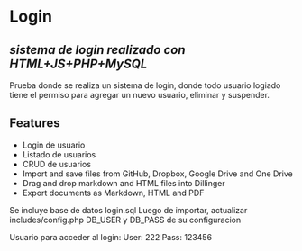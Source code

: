 # Login 
## _sistema de login realizado con HTML+JS+PHP+MySQL_



Prueba donde se realiza un sistema de login, donde todo usuario logiado tiene el permiso para agregar un nuevo usuario, eliminar y suspender.


## Features

- Login de usuario
- Listado de usuarios
- CRUD de usuarios
- Import and save files from GitHub, Dropbox, Google Drive and One Drive
- Drag and drop markdown and HTML files into Dillinger
- Export documents as Markdown, HTML and PDF


Se incluye base de datos login.sql
Luego de importar, actualizar includes/config.php DB_USER y DB_PASS de su configuracion

Usuario para acceder al login:
User: 222
Pass: 123456